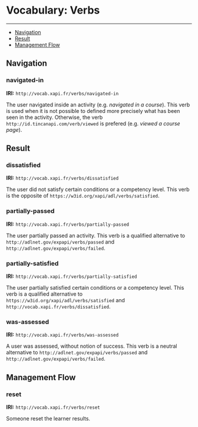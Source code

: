 # Vocabulary: Verbs

---

- [Navigation](#navigation)
- [Result](#result)
- [Management Flow](#management-flow)

<a name="navigation"></a>
## Navigation

### navigated-in

**IRI:** `http://vocab.xapi.fr/verbs/navigated-in`

The user navigated inside an activity (e.g. *navigated in a course*). This verb is used when it is not possible to defined more precisely what has been seen in the activity. Otherwise, the verb `http://id.tincanapi.com/verb/viewed` is prefered (e.g. *viewed a course page*).



<a name="result"></a>
## Result


### dissatisfied

**IRI:** `http://vocab.xapi.fr/verbs/dissatisfied`

The user did not satisfy certain conditions or a competency level. This verb is the opposite of `https://w3id.org/xapi/adl/verbs/satisfied`.


### partially-passed

**IRI:** `http://vocab.xapi.fr/verbs/partially-passed`

The user partially passed an activity. This verb is a qualified alternative to `http://adlnet.gov/expapi/verbs/passed` and `http://adlnet.gov/expapi/verbs/failed`.


### partially-satisfied

**IRI:** `http://vocab.xapi.fr/verbs/partially-satisfied`

The user partially satisfied certain conditions or a competency level. This verb is a qualified alternative to `https://w3id.org/xapi/adl/verbs/satisfied` and `http://vocab.xapi.fr/verbs/dissatisfied`.


### was-assessed

**IRI:** `http://vocab.xapi.fr/verbs/was-assessed`

A user was assessed, without notion of success. This verb is a neutral alternative to `http://adlnet.gov/expapi/verbs/passed` and `http://adlnet.gov/expapi/verbs/failed`.



<a name="management-flow"></a>
## Management Flow


### reset

**IRI:** `http://vocab.xapi.fr/verbs/reset`

Someone reset the learner results.




